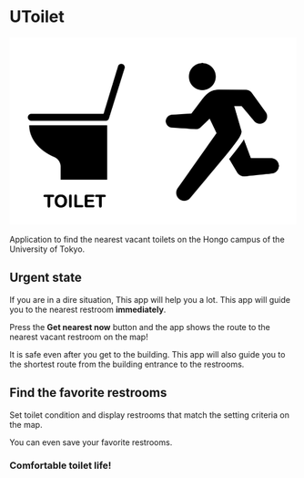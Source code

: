 # UToilet

![UToilet](./assets/images/splash.png)

Application to find the nearest vacant toilets on the Hongo campus of the University of Tokyo.

## Urgent state

If you are in a dire situation, This app will help you a lot. This app will guide you to the nearest restroom **immediately**.

Press the **Get nearest now** button and the app shows the route to the nearest vacant restroom on the map!

It is safe even after you get to the building. This app will also guide you to the shortest route from the building entrance to the restrooms.

## Find the favorite restrooms

Set toilet condition and display restrooms that match the setting criteria on the map.

You can even save your favorite restrooms.

### Comfortable toilet life!

